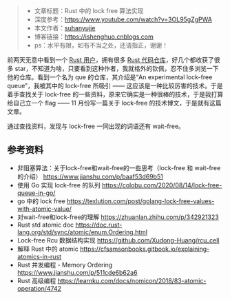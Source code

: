 >* 文章标题：Rust 中的 lock free 算法实现
>* 深度参考：https://www.youtube.com/watch?v=3OL95gZgPWA
>* 本文作者：[suhanyujie](https://github.com/suhanyujie/rust-cookbook-note)
>* 博客链接：https://ishenghuo.cnblogs.com
>* ps：水平有限，如有不当之处，还请指正，谢谢！

前两天无意中看到一个 [Rust 用户](https://github.com/zesterer)，拥有很多 [Rust 代码仓库](https://github.com/zesterer?tab=repositories)，好几个都收获了很多 star，不知道为啥，只要看到这种作者，我就格外的钦佩，忍不住多浏览一下他的仓库。看到一个名为 que 的仓库，其介绍是“An experimental lock-free queue”，我被其中的 lock-free 所吸引 —— 这应该是一种比较厉害的技术。于是着手查找关于 lock-free 的一些资料，原来它确实是一种很棒的技术，于是我打算给自己立一个 flag —— 11 月份写一篇关于 lock-free 的技术博文，于是就有这篇文章。

通过查找资料，发现与 lock-free 一同出现的词语还有 wait-free。


## 参考资料
* 非阻塞算法：关于lock-free和wait-free的一些思考（lock-free 和 wait-free 的介绍） https://www.jianshu.com/p/baaf53d69b51
* 使用 Go 实现 lock-free 的队列 https://colobu.com/2020/08/14/lock-free-queue-in-go/
* go 中的 lock free https://texlution.com/post/golang-lock-free-values-with-atomic-value/
* 对wait-free和lock-free的理解 https://zhuanlan.zhihu.com/p/342921323
* Rust std atomic doc https://doc.rust-lang.org/std/sync/atomic/enum.Ordering.html
* Lock-free Rcu 数据结构实现 https://github.com/Xudong-Huang/rcu_cell
* 解释 Rust 中的 atomic https://cfsamsonbooks.gitbook.io/explaining-atomics-in-rust
* Rust 并发编程 - Memory Ordering https://www.jianshu.com/p/511cde6b62a6
* Rust 高级编程 https://learnku.com/docs/nomicon/2018/83-atomic-operation/4742
